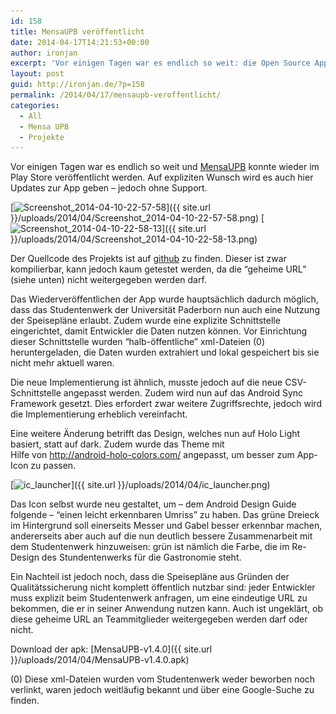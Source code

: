 ```yaml
---
id: 158
title: MensaUPB veröffentlicht
date: 2014-04-17T14:21:53+00:00
author: ironjan
excerpt: 'Vor einigen Tagen war es endlich so weit: die Open Source App MensaUPB konnte wieder im Play Store veröffentlicht werden.'
layout: post
guid: http://ironjan.de/?p=158
permalink: /2014/04/17/mensaupb-veroffentlicht/
categories:
  - All
  - Mensa UPB
  - Projekte
---
```

Vor einigen Tagen war es endlich so weit und [MensaUPB](https://play.google.com/store/apps/details?id=de.ironjan.mensaupb) konnte wieder im Play Store veröffentlicht werden. Auf expliziten Wunsch wird es auch hier Updates zur App geben &#8211; jedoch ohne Support.

[<img class="alignnone size-medium wp-image-161" src="/wp-content/uploads/2014/04/Screenshot_2014-04-10-22-57-58-225x400.png" alt="Screenshot_2014-04-10-22-57-58" width="225" height="400" srcset="http://ironjan.de/wp-content/uploads/2014/04/Screenshot_2014-04-10-22-57-58-225x400.png 225w, http://ironjan.de/wp-content/uploads/2014/04/Screenshot_2014-04-10-22-57-58-112x200.png 112w, http://ironjan.de/wp-content/uploads/2014/04/Screenshot_2014-04-10-22-57-58-576x1024.png 576w, http://ironjan.de/wp-content/uploads/2014/04/Screenshot_2014-04-10-22-57-58-624x1109.png 624w, http://ironjan.de/wp-content/uploads/2014/04/Screenshot_2014-04-10-22-57-58.png 720w" sizes="(max-width: 225px) 100vw, 225px" />]({{ site.url }}/uploads/2014/04/Screenshot_2014-04-10-22-57-58.png) [<img class="alignnone size-medium wp-image-162" src="/wp-content/uploads/2014/04/Screenshot_2014-04-10-22-58-13-225x400.png" alt="Screenshot_2014-04-10-22-58-13" width="225" height="400" srcset="http://ironjan.de/wp-content/uploads/2014/04/Screenshot_2014-04-10-22-58-13-225x400.png 225w, http://ironjan.de/wp-content/uploads/2014/04/Screenshot_2014-04-10-22-58-13-112x200.png 112w, http://ironjan.de/wp-content/uploads/2014/04/Screenshot_2014-04-10-22-58-13-576x1024.png 576w, http://ironjan.de/wp-content/uploads/2014/04/Screenshot_2014-04-10-22-58-13-624x1109.png 624w, http://ironjan.de/wp-content/uploads/2014/04/Screenshot_2014-04-10-22-58-13.png 720w" sizes="(max-width: 225px) 100vw, 225px" />]({{ site.url }}/uploads/2014/04/Screenshot_2014-04-10-22-58-13.png)

Der Quellcode des Projekts ist auf [github](https://github.com/ironjan/MensaUPB) zu finden. Dieser ist zwar kompilierbar, kann jedoch kaum getestet werden, da die &#8220;geheime URL&#8221; (siehe unten) nicht weitergegeben werden darf.

Das Wiederveröffentlichen der App wurde hauptsächlich dadurch möglich, dass das Studentenwerk der Universität Paderborn nun auch eine Nutzung der Speisepläne erlaubt. Zudem wurde eine explizite Schnittstelle eingerichtet, damit Entwickler die Daten nutzen können. Vor Einrichtung dieser Schnittstelle wurden &#8220;halb-öffentliche&#8221; xml-Dateien (0) heruntergeladen, die Daten wurden extrahiert und lokal gespeichert bis sie nicht mehr aktuell waren.

Die neue Implementierung ist ähnlich, musste jedoch auf die neue CSV-Schnittstelle angepasst werden. Zudem wird nun auf das Android Sync Framework gesetzt. Dies erfordert zwar weitere Zugriffsrechte, jedoch wird die Implementierung erheblich vereinfacht.

Eine weitere Änderung betrifft das Design, welches nun auf Holo Light basiert, statt auf dark. Zudem wurde das Theme mit Hilfe von <http://android-holo-colors.com/> angepasst, um besser zum App-Icon zu passen.

[<img class="alignnone  wp-image-163" src="/wp-content/uploads/2014/04/ic_launcher-400x400.png" alt="ic_launcher" width="131" height="131" srcset="http://ironjan.de/wp-content/uploads/2014/04/ic_launcher-400x400.png 400w, http://ironjan.de/wp-content/uploads/2014/04/ic_launcher-200x200.png 200w, http://ironjan.de/wp-content/uploads/2014/04/ic_launcher.png 512w" sizes="(max-width: 131px) 100vw, 131px" />]({{ site.url }}/uploads/2014/04/ic_launcher.png)

Das Icon selbst wurde neu gestaltet, um &#8211; dem Android Design Guide folgende &#8211; &#8220;einen leicht erkennbaren Umriss&#8221; zu haben. Das grüne Dreieck im Hintergrund soll einerseits Messer und Gabel besser erkennbar machen, andererseits aber auch auf die nun deutlich bessere Zusammenarbeit mit dem Studentenwerk hinzuweisen: grün ist nämlich die Farbe, die im Re-Design des Stundentenwerks für die Gastronomie steht.

Ein Nachteil ist jedoch noch, dass die Speisepläne aus Gründen der Qualitätssicherung nicht komplett öffentlich nutzbar sind: jeder Entwickler muss explizit beim Studentenwerk anfragen, um eine eindeutige URL zu bekommen, die er in seiner Anwendung nutzen kann. Auch ist ungeklärt, ob diese geheime URL an Teammitglieder weitergegeben werden darf oder nicht.

Download der apk: [MensaUPB-v1.4.0]({{ site.url }}/uploads/2014/04/MensaUPB-v1.4.0.apk)

(0) Diese xml-Dateien wurden vom Studentenwerk weder beworben noch verlinkt, waren jedoch weitläufig bekannt und über eine Google-Suche zu finden.